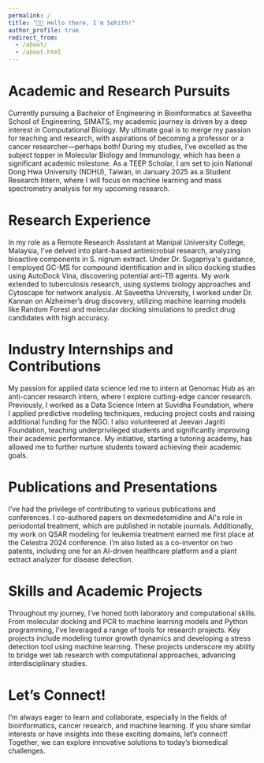 ```yaml
---
permalink: /
title: "👋🏼 Hello there, I'm Sohith!"
author_profile: true
redirect_from: 
  - /about/
  - /about.html
---
```

Academic and Research Pursuits
=========
Currently pursuing a Bachelor of Engineering in Bioinformatics at Saveetha School of Engineering, SIMATS, my academic journey is driven by a deep interest in Computational Biology. My ultimate goal is to merge my passion for teaching and research, with aspirations of becoming a professor or a cancer researcher—perhaps both! During my studies, I’ve excelled as the subject topper in Molecular Biology and Immunology, which has been a significant academic milestone. As a TEEP Scholar, I am set to join National Dong Hwa University (NDHU), Taiwan, in January 2025 as a Student Research Intern, where I will focus on machine learning and mass spectrometry analysis for my upcoming research.

Research Experience
=======
In my role as a Remote Research Assistant at Manipal University College, Malaysia, I’ve delved into plant-based antimicrobial research, analyzing bioactive components in S. nigrum extract. Under Dr. Sugapriya's guidance, I employed GC-MS for compound identification and in silico docking studies using AutoDock Vina, discovering potential anti-TB agents. My work extended to tuberculosis research, using systems biology approaches and Cytoscape for network analysis. At Saveetha University, I worked under Dr. Kannan on Alzheimer’s drug discovery, utilizing machine learning models like Random Forest and molecular docking simulations to predict drug candidates with high accuracy.

Industry Internships and Contributions
======
My passion for applied data science led me to intern at Genomac Hub as an anti-cancer research intern, where I explore cutting-edge cancer research. Previously, I worked as a Data Science Intern at Suvidha Foundation, where I applied predictive modeling techniques, reducing project costs and raising additional funding for the NGO. I also volunteered at Jeevan Jagriti Foundation, teaching underprivileged students and significantly improving their academic performance. My initiative, starting a tutoring academy, has allowed me to further nurture students toward achieving their academic goals.

Publications and Presentations
=======
I’ve had the privilege of contributing to various publications and conferences. I co-authored papers on dexmedetomidine and AI's role in periodontal treatment, which are published in notable journals. Additionally, my work on QSAR modeling for leukemia treatment earned me first place at the Celestra 2024 conference. I’m also listed as a co-inventor on two patents, including one for an AI-driven healthcare platform and a plant extract analyzer for disease detection.

Skills and Academic Projects
=======
Throughout my journey, I’ve honed both laboratory and computational skills. From molecular docking and PCR to machine learning models and Python programming, I’ve leveraged a range of tools for research projects. Key projects include modeling tumor growth dynamics and developing a stress detection tool using machine learning. These projects underscore my ability to bridge wet lab research with computational approaches, advancing interdisciplinary studies.

Let’s Connect!
=======
I’m always eager to learn and collaborate, especially in the fields of bioinformatics, cancer research, and machine learning. If you share similar interests or have insights into these exciting domains, let’s connect! Together, we can explore innovative solutions to today’s biomedical challenges.
